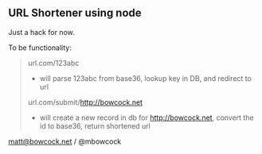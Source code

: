 URL Shortener using node
------------------------
Just a hack for now.

To be functionality:

> url.com/123abc 
>  - will parse 123abc from base36, lookup key in DB, and redirect to url
> 
> url.com/submit/http://bowcock.net
>  - will create a new record in db for http://bowcock.net, convert the id to base36, return shortened url

matt@bowcock.net / @mbowcock
